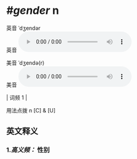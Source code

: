 # ***\#gender*** n
英音 ˈdʒendər  
英音
<audio src="./media/gender-.aac" controls="controls"></audio>

美音 ˈdʒendə(r)  
美音
<audio src="./media/gender.aac" controls="controls"></audio>



| 词频 1 |  

用法点拨  n [C] & [U]

英文释义
---
### 1.*高义频：* **性别**  


